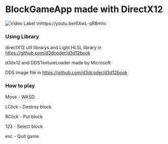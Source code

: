 # BlockGameApp made with DirectX12

![Video Label](http://img.youtube.com/vi/6XwL-qRBmhc/0.jpg)
\nhttps://youtu.be/6XwL-qRBmhc

### Using Library
directX12 util librarys and Light HLSL library in https://github.com/d3dcoder/d3d12book

d3dx12 and DDSTextureLoader made by Microsoft

DDS image file in https://github.com/d3dcoder/d3d12book

### How to play
Move - WASD

LClick - Destroy block

RClick - Put block

123 - Select block

esc - Quit game